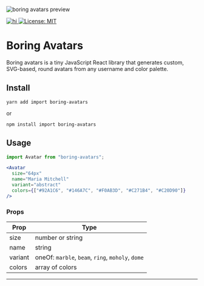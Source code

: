 ![boring avatars preview](https://github.com/boringdesigners/boring-avatars/blob/master/public/boring-avatars-preview.png?raw=true)


<a href="https://www.npmjs.com/package/boring-avatars">

![hi](https://badgen.net/npm/v/boring-avatars)
[![License: MIT](https://img.shields.io/badge/License-MIT-yellow.svg)](https://opensource.org/licenses/MIT)


</a>

# Boring Avatars

Boring avatars is a tiny JavaScript React library that generates custom, SVG-based, round avatars from any username and color palette.

## Install

```
yarn add import boring-avatars
```

or

```
npm install import boring-avatars
```

## Usage

```jsx
import Avatar from "boring-avatars";

<Avatar
  size="64px"
  name="Maria Mitchell"
  variant="abstract"
  colors={["#92A1C6", "#146A7C", "#F0AB3D", "#C271B4", "#C20D90"]}
/>


```

### Props

| Prop    | Type                                              |
| ------- | ------------------------------                    |
| size    | number or string                                  |
| name    | string                                            |
| variant | oneOf: `marble`, `beam`, `ring`, `moholy`, `dome` |
| colors  | array of colors                                   |

---

